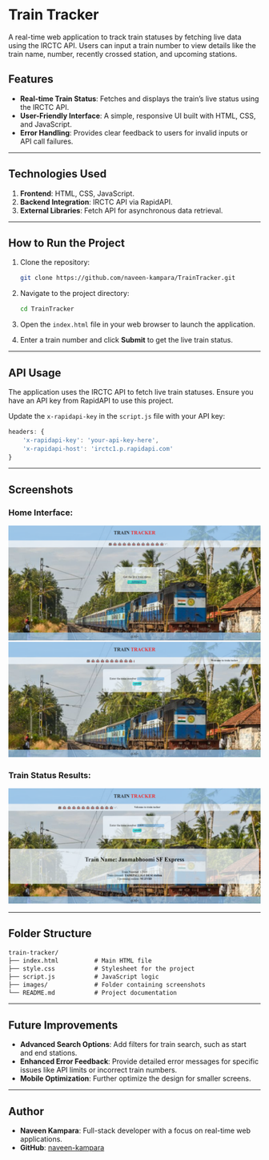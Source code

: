 # Train Tracker

A real-time web application to track train statuses by fetching live data using the IRCTC API. Users can input a train number to view details like the train name, number, recently crossed station, and upcoming stations.

## Features

- **Real-time Train Status**: Fetches and displays the train’s live status using the IRCTC API.
- **User-Friendly Interface**: A simple, responsive UI built with HTML, CSS, and JavaScript.
- **Error Handling**: Provides clear feedback to users for invalid inputs or API call failures.

---

## Technologies Used

1. **Frontend**: HTML, CSS, JavaScript.
2. **Backend Integration**: IRCTC API via RapidAPI.
3. **External Libraries**: Fetch API for asynchronous data retrieval.

---

## How to Run the Project

1. Clone the repository:

   ```bash
   git clone https://github.com/naveen-kampara/TrainTracker.git
   ```

2. Navigate to the project directory:

   ```bash
   cd TrainTracker
   ```

3. Open the `index.html` file in your web browser to launch the application.

4. Enter a train number and click **Submit** to get the live train status.

---

## API Usage

The application uses the IRCTC API to fetch live train statuses. Ensure you have an API key from RapidAPI to use this project.

Update the `x-rapidapi-key` in the `script.js` file with your API key:

```javascript
headers: {
    'x-rapidapi-key': 'your-api-key-here',
    'x-rapidapi-host': 'irctc1.p.rapidapi.com'
}
```

---

## Screenshots

### Home Interface:

![Image1](images/image1.png)
![image2](images/image2.png)


### Train Status Results:
![Image3](images/image3.png)


---

## Folder Structure

```
train-tracker/
├── index.html          # Main HTML file
├── style.css           # Stylesheet for the project
├── script.js           # JavaScript logic
├── images/             # Folder containing screenshots
└── README.md           # Project documentation
```

---

## Future Improvements

- **Advanced Search Options**: Add filters for train search, such as start and end stations.
- **Enhanced Error Feedback**: Provide detailed error messages for specific issues like API limits or incorrect train numbers.
- **Mobile Optimization**: Further optimize the design for smaller screens.
---
## Author

- **Naveen Kampara**: Full-stack developer with a focus on real-time web applications.
- **GitHub**: [naveen-kampara](https://github.com/naveen-kampara)
